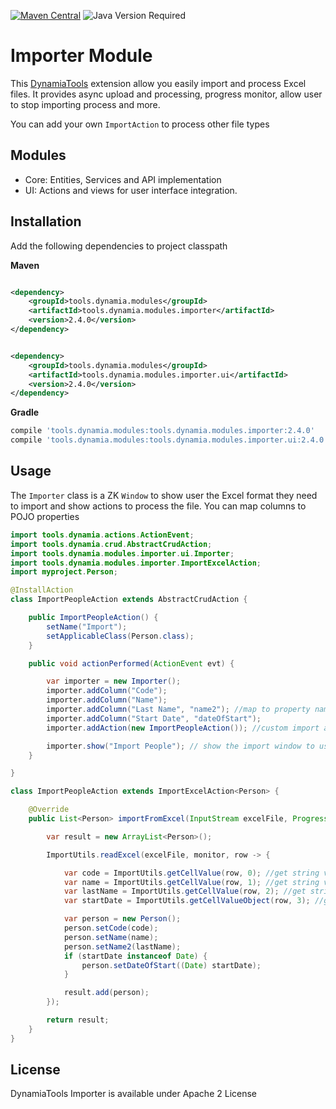 [![Maven Central](https://img.shields.io/maven-central/v/tools.dynamia.modules/tools.dynamia.modules.importer)](https://search.maven.org/search?q=tools.dynamia.modules.importer)
![Java Version Required](https://img.shields.io/badge/java-%3E%3D11-blue)

# Importer Module

This [DynamiaTools](https://dynamia.tools) extension allow you easily import and process Excel files. It provides async
upload and processing, progress monitor, allow user to stop importing process and more.

You can add your own `ImportAction` to process other file types

## Modules

- Core: Entities, Services and API implementation
- UI: Actions and views for user interface integration.

## Installation

Add the following dependencies to project classpath

**Maven**

```xml

<dependency>
    <groupId>tools.dynamia.modules</groupId>
    <artifactId>tools.dynamia.modules.importer</artifactId>
    <version>2.4.0</version>
</dependency>
```

```xml

<dependency>
    <groupId>tools.dynamia.modules</groupId>
    <artifactId>tools.dynamia.modules.importer.ui</artifactId>
    <version>2.4.0</version>
</dependency>

```

**Gradle**

```groovy
compile 'tools.dynamia.modules:tools.dynamia.modules.importer:2.4.0'
compile 'tools.dynamia.modules:tools.dynamia.modules.importer.ui:2.4.0'
```

## Usage

The `Importer` class is a ZK `Window` to show user the Excel format they need to import and show actions to process the
file. You can map columns to POJO properties

```java
import tools.dynamia.actions.ActionEvent;
import tools.dynamia.crud.AbstractCrudAction;
import tools.dynamia.modules.importer.ui.Importer;
import tools.dynamia.modules.importer.ImportExcelAction;
import myproject.Person;

@InstallAction
class ImportPeopleAction extends AbstractCrudAction {

    public ImportPeopleAction() {
        setName("Import");
        setApplicableClass(Person.class);
    }

    public void actionPerformed(ActionEvent evt) {

        var importer = new Importer();
        importer.addColumn("Code");
        importer.addColumn("Name");
        importer.addColumn("Last Name", "name2"); //map to property name2
        importer.addColumn("Start Date", "dateOfStart");
        importer.addAction(new ImportPeopleAction()); //custom import action

        importer.show("Import People"); // show the import window to user
    }

}

class ImportPeopleAction extends ImportExcelAction<Person> {

    @Override
    public List<Person> importFromExcel(InputStream excelFile, ProgressMonitor monitor) throws Exception {

        var result = new ArrayList<Person>();

        ImportUtils.readExcel(excelFile, monitor, row -> {

            var code = ImportUtils.getCellValue(row, 0); //get string value from column A
            var name = ImportUtils.getCellValue(row, 1); //get string value from column B
            var lastName = ImportUtils.getCellValue(row, 2); //get string value from column C
            var startDate = ImportUtils.getCellValueObject(row, 3); //get object value from column D

            var person = new Person();
            person.setCode(code);
            person.setName(name);
            person.setName2(lastName);
            if (startDate instanceof Date) {
                person.setDateOfStart((Date) startDate);
            }

            result.add(person);
        });

        return result;
    }
}
```
## License

DynamiaTools Importer is available under Apache 2 License